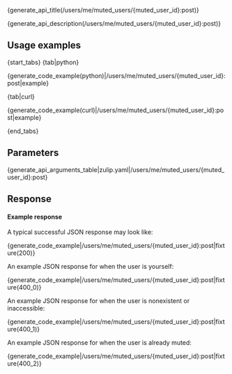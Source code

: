 {generate_api_title(/users/me/muted_users/{muted_user_id}:post)}

{generate_api_description(/users/me/muted_users/{muted_user_id}:post)}

## Usage examples

{start_tabs}
{tab|python}

{generate_code_example(python)|/users/me/muted_users/{muted_user_id}:post|example}

{tab|curl}

{generate_code_example(curl)|/users/me/muted_users/{muted_user_id}:post|example}

{end_tabs}

## Parameters

{generate_api_arguments_table|zulip.yaml|/users/me/muted_users/{muted_user_id}:post}

## Response

#### Example response

A typical successful JSON response may look like:

{generate_code_example|/users/me/muted_users/{muted_user_id}:post|fixture(200)}


An example JSON response for when the user is yourself:

{generate_code_example|/users/me/muted_users/{muted_user_id}:post|fixture(400_0)}

An example JSON response for when the user is nonexistent or inaccessible:

{generate_code_example|/users/me/muted_users/{muted_user_id}:post|fixture(400_1)}

An example JSON response for when the user is already muted:

{generate_code_example|/users/me/muted_users/{muted_user_id}:post|fixture(400_2)}
